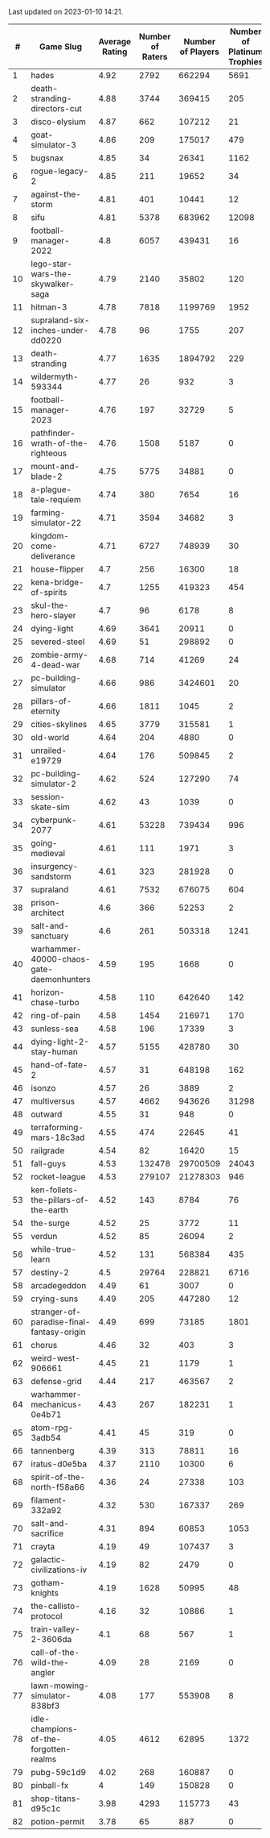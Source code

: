 Last updated on 2023-01-10 14:21.


|#|Game Slug|Average Rating|Number of Raters|Number of Players|Number of Platinum Trophies|Max Rarity (%)|
|---|---|---|---|---|---|---|
|1|hades|4.92|2792|662294|5691|89|
|2|death-stranding-directors-cut|4.88|3744|369415|205|91|
|3|disco-elysium|4.87|662|107212|21|28|
|4|goat-simulator-3|4.86|209|175017|479|91|
|5|bugsnax|4.85|34|26341|1162|97|
|6|rogue-legacy-2|4.85|211|19652|34|3|
|7|against-the-storm|4.81|401|10441|12|36|
|8|sifu|4.81|5378|683962|12098|96|
|9|football-manager-2022|4.8|6057|439431|16|49|
|10|lego-star-wars-the-skywalker-saga|4.79|2140|35802|120|97|
|11|hitman-3|4.78|7818|1199769|1952|47|
|12|supraland-six-inches-under-dd0220|4.78|96|1755|207|99|
|13|death-stranding|4.77|1635|1894792|229|91|
|14|wildermyth-593344|4.77|26|932|3|16|
|15|football-manager-2023|4.76|197|32729|5|80|
|16|pathfinder-wrath-of-the-righteous|4.76|1508|5187|0|50|
|17|mount-and-blade-2|4.75|5775|34881|0|24|
|18|a-plague-tale-requiem|4.74|380|7654|16|91|
|19|farming-simulator-22|4.71|3594|34682|3|77|
|20|kingdom-come-deliverance|4.71|6727|748939|30|30|
|21|house-flipper|4.7|256|16300|18|94|
|22|kena-bridge-of-spirits|4.7|1255|419323|454|94|
|23|skul-the-hero-slayer|4.7|96|6178|8|96|
|24|dying-light|4.69|3641|20911|0|95|
|25|severed-steel|4.69|51|298892|0|8|
|26|zombie-army-4-dead-war|4.68|714|41269|24|67|
|27|pc-building-simulator|4.66|986|3424601|20|48|
|28|pillars-of-eternity|4.66|1811|1045|2|81|
|29|cities-skylines|4.65|3779|315581|1|72|
|30|old-world|4.64|204|4880|0|83|
|31|unrailed-e19729|4.64|176|509845|2|8|
|32|pc-building-simulator-2|4.62|524|127290|74|75|
|33|session-skate-sim|4.62|43|1039|0|27|
|34|cyberpunk-2077|4.61|53228|739434|996|65|
|35|going-medieval|4.61|111|1971|3|67|
|36|insurgency-sandstorm|4.61|323|281928|0|6|
|37|supraland|4.61|7532|676075|604|99|
|38|prison-architect|4.6|366|52253|2|30|
|39|salt-and-sanctuary|4.6|261|503318|1241|83|
|40|warhammer-40000-chaos-gate-daemonhunters|4.59|195|1668|0|76|
|41|horizon-chase-turbo|4.58|110|642640|142|88|
|42|ring-of-pain|4.58|1454|216971|170|96|
|43|sunless-sea|4.58|196|17339|3|36|
|44|dying-light-2-stay-human|4.57|5155|428780|30|6|
|45|hand-of-fate-2|4.57|31|648198|162|72|
|46|isonzo|4.57|26|3889|2|58|
|47|multiversus|4.57|4662|943626|31298|76|
|48|outward|4.55|31|948|0|72|
|49|terraforming-mars-18c3ad|4.55|474|22645|41|45|
|50|railgrade|4.54|82|16420|15|98|
|51|fall-guys|4.53|132478|29700509|24043|9|
|52|rocket-league|4.53|279107|21278303|946|77|
|53|ken-follets-the-pillars-of-the-earth|4.52|143|8784|76|45|
|54|the-surge|4.52|25|3772|11|94|
|55|verdun|4.52|85|26094|2|75|
|56|while-true-learn|4.52|131|568384|435|93|
|57|destiny-2|4.5|29764|228821|6716|94|
|58|arcadegeddon|4.49|61|3007|0|91|
|59|crying-suns|4.49|205|447280|12|66|
|60|stranger-of-paradise-final-fantasy-origin|4.49|699|73185|1801|98|
|61|chorus|4.46|32|403|3|86|
|62|weird-west-906661|4.45|21|1179|1|85|
|63|defense-grid|4.44|217|463567|2|80|
|64|warhammer-mechanicus-0e4b71|4.43|267|182231|1|25|
|65|atom-rpg-3adb54|4.41|45|319|0|98|
|66|tannenberg|4.39|313|78811|16|88|
|67|iratus-d0e5ba|4.37|2110|10300|6|85|
|68|spirit-of-the-north-f58a66|4.36|24|27338|103|65|
|69|filament-332a92|4.32|530|167337|269|93|
|70|salt-and-sacrifice|4.31|894|60853|1053|91|
|71|crayta|4.19|49|107437|3|23|
|72|galactic-civilizations-iv|4.19|82|2479|0|79|
|73|gotham-knights|4.19|1628|50995|48|25|
|74|the-callisto-protocol|4.16|32|10886|1|93|
|75|train-valley-2-3606da|4.1|68|567|1|89|
|76|call-of-the-wild-the-angler|4.09|28|2169|0|60|
|77|lawn-mowing-simulator-838bf3|4.08|177|553908|8|85|
|78|idle-champions-of-the-forgotten-realms|4.05|4612|62895|1372|2|
|79|pubg-59c1d9|4.02|268|160887|0|73|
|80|pinball-fx|4|149|150828|0|85|
|81|shop-titans-d95c1c|3.98|4293|115773|43|97|
|82|potion-permit|3.78|65|887|0|98|
